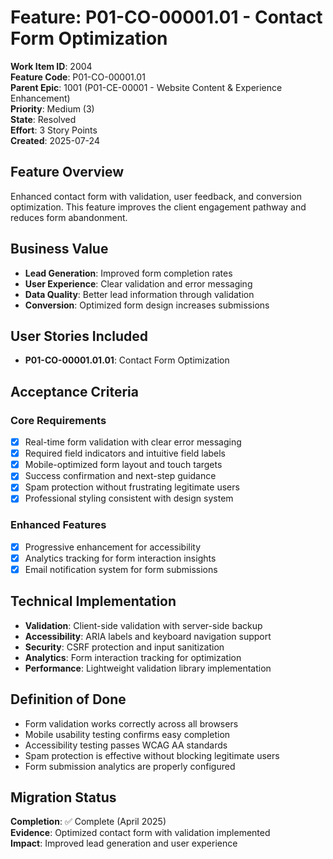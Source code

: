 # Feature: P01-CO-00001.01 - Contact Form Optimization

**Work Item ID**: 2004  
**Feature Code**: P01-CO-00001.01  
**Parent Epic**: 1001 (P01-CE-00001 - Website Content & Experience Enhancement)  
**Priority**: Medium (3)  
**State**: Resolved  
**Effort**: 3 Story Points  
**Created**: 2025-07-24  

## Feature Overview

Enhanced contact form with validation, user feedback, and conversion optimization. This feature improves the client engagement pathway and reduces form abandonment.

## Business Value

- **Lead Generation**: Improved form completion rates
- **User Experience**: Clear validation and error messaging
- **Data Quality**: Better lead information through validation
- **Conversion**: Optimized form design increases submissions

## User Stories Included

- **P01-CO-00001.01.01**: Contact Form Optimization

## Acceptance Criteria

### Core Requirements
- [x] Real-time form validation with clear error messaging
- [x] Required field indicators and intuitive field labels
- [x] Mobile-optimized form layout and touch targets
- [x] Success confirmation and next-step guidance
- [x] Spam protection without frustrating legitimate users
- [x] Professional styling consistent with design system

### Enhanced Features  
- [x] Progressive enhancement for accessibility
- [x] Analytics tracking for form interaction insights
- [x] Email notification system for form submissions

## Technical Implementation

- **Validation**: Client-side validation with server-side backup
- **Accessibility**: ARIA labels and keyboard navigation support
- **Security**: CSRF protection and input sanitization
- **Analytics**: Form interaction tracking for optimization
- **Performance**: Lightweight validation library implementation

## Definition of Done

- Form validation works correctly across all browsers
- Mobile usability testing confirms easy completion
- Accessibility testing passes WCAG AA standards
- Spam protection is effective without blocking legitimate users
- Form submission analytics are properly configured

## Migration Status

**Completion**: ✅ Complete (April 2025)  
**Evidence**: Optimized contact form with validation implemented  
**Impact**: Improved lead generation and user experience
